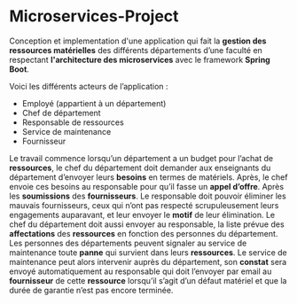 # Microservices-Project
Conception et implementation d'une application qui fait la **gestion des ressources matérielles** des différents départements d’une faculté en respectant **l'architecture des microservices** avec le framework **Spring Boot**.

Voici les différents acteurs de l’application :
+ Employé (appartient à un département)
+ Chef de département
+ Responsable de ressources
+ Service de maintenance
+ Fournisseur

Le travail commence lorsqu’un département a un budget pour l’achat de **ressources**, le chef du département doit demander aux enseignants du département d’envoyer leurs **besoins** en termes de matériels. Après, le chef envoie ces besoins au responsable pour qu’il fasse un **appel d’offre**. Après les **soumissions** des **fournisseurs**. Le responsable doit pouvoir éliminer les mauvais fournisseurs, ceux qui n’ont pas respecté scrupuleusement leurs engagements auparavant, et leur envoyer le **motif** de leur élimination. Le chef du département doit aussi envoyer au responsable, la liste prévue des **affectations** des **ressources** en fonction des personnes du département. Les personnes des départements peuvent signaler au service de maintenance toute **panne** qui survient dans leurs **ressources**. Le service de maintenance peut alors intervenir auprès du département, son **constat** sera envoyé automatiquement au responsable qui doit l’envoyer par email au **fournisseur** de cette **ressource** lorsqu’il s’agit d’un défaut matériel et que la durée de garantie n’est pas encore terminée.





